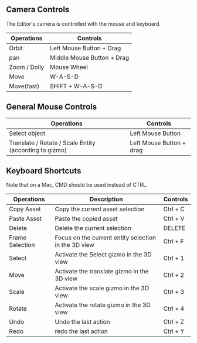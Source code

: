 ## Camera Controls

The Editor's camera is controlled with the mouse and keyboard.

Operations | Controls
------------- | -------------
Orbit  | Left Mouse Button + Drag
pan  |  Middle Mouse Button + Drag
Zoom / Dolly  |  Mouse Wheel
Move | W-A-S-D
Move(fast) | SHIFT + W-A-S-D

## General Mouse Controls

Operations | Controls
------------- | -------------
Select object | Left Mouse Button
Translate / Rotate / Scale Entity (according to gizmo) | Left Mouse Button + drag

## Keyboard Shortcuts

Note that on a Mac, CMD should be used instead of CTRL.

Operations | Description | Controls
------------- | ------------- | -------------
Copy Asset | Copy the current asset selection | Ctrl + C
Paste Asset | Paste the copied asset | Ctrl + V
Delete | Delete the current selection | DELETE
Frame Selection | Focus on the current entity selection in the 3D view | Ctrl + F
Select | Activate the Select gizmo in the 3D view | Ctrl + 1
Move | Activate the translate gizmo in the 3D view | Ctrl + 2
Scale | Activate the scale gizmo in the 3D view | Ctrl + 3
Rotate | Activate the rotate gizmo in the 3D view | Ctrl + 4
Undo | Undo the last action | Ctrl + Z
Redo | redo the last action | Ctrl + Y